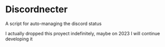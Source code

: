 # Discordnecter
A script for auto-managing the discord status

I actually dropped this proyect indefinitely, maybe on 2023 I will continue developing it
